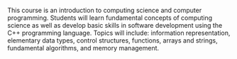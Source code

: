 This course is an introduction to computing science and computer programming. Students will learn fundamental concepts of computing science as well as develop basic skills in software development using the C++ programming language. Topics will include: information representation, elementary data types, control structures, functions, arrays and strings, fundamental algorithms, and memory management.
